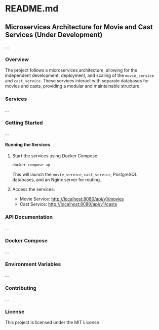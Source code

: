 # README.md

## Microservices Architecture for Movie and Cast Services (Under Development)

...

### Overview

The project follows a microservices architecture, allowing for the independent development, deployment, and scaling of the `movie_service` and `cast_service`. These services interact with separate databases for movies and casts, providing a modular and maintainable structure.

### Services

...

### Getting Started

...

#### Running the Services

1. Start the services using Docker Compose:

   ```bash
   docker-compose up
   ```

   This will launch the `movie_service`, `cast_service`, PostgreSQL databases, and an Nginx server for routing.

2. Access the services:

   - Movie Service: [http://localhost:8080/api/v1/movies](http://localhost:8080/api/v1/movies)
   - Cast Service: [http://localhost:8080/api/v1/casts](http://localhost:8080/api/v1/casts)

### API Documentation

...

### Docker Compose

...

### Environment Variables

...

### Contributing

...

### License

This project is licensed under the MIT License
